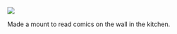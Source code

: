 ![](https://db-feed.s3.amazonaws.com/legacy/A0FA97EF-1327-4CCC-A070-06478B5ED5BE-1611612964.jpeg)

Made a mount to read comics on the wall in the kitchen.
